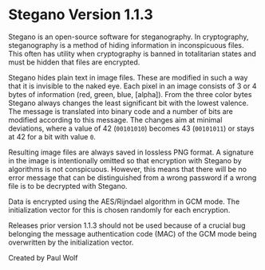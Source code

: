 # Stegano Version 1.1.3

Stegano is an open-source software for steganography. In cryptography, steganography is a method of hiding information in inconspicuous files. This often has utility when cryptography is banned in totalitarian states and must be hidden that files are encrypted.

Stegano hides plain text in image files. These are modified in such a way that it is invisible to the naked eye. Each pixel in an image consists of 3 or 4 bytes of information (red, green, blue, [alpha]). From the three color bytes Stegano always changes the least significant bit with the lowest valence. The message is translated into binary code and a number of bits are modified according to this message. The changes aim at minimal deviations, where a value of 42 (`00101010`) becomes 43 (`00101011`) or stays at 42 for a bit with value `0`.

Resulting image files are always saved in lossless PNG format. A signature in the image is intentionally omitted so that encryption with Stegano by algorithms is not conspicuous. However, this means that there will be no error message that can be distinguished from a wrong password if a wrong file is to be decrypted with Stegano.

Data is encrypted using the AES/Rijndael algorithm in GCM mode. The initialization vector for this is chosen randomly for each encryption.

Releases prior version 1.1.3 should not be used because of a crucial bug belonging the message authentication code (MAC) of the GCM mode being overwritten by the initialization vector.

Created by Paul Wolf